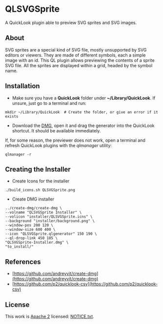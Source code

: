 # QLSVGSprite
A QuickLook plugin able to preview SVG sprites and SVG images.

About
------------
SVG sprites are a special kind of SVG file, mostly unsupported by SVG editors or viewers. They are made of different symbols, each a simple image with an id. This QL plugin allows previewing the contents of a sprite SVG file.
All the sprites are displayed within a grid, headed by the symbol name.

Installation
------------
* Make sure you have a **QuickLook** folder under **~/Library/QuickLook**. If unsure, just go to a terminal and run:

```
mkdir ~/Library/QuickLook  # Create the folder, or give an error if it exists
```
* Download the [DMG](https://github.com/nunopedrosa/QLSVGSprite/blob/master/QLSVGSprite-Installer.dmg), open it and drag the generator into the QuickLook shortcut.
It should be available immediately.

If, for some reason, the previewer does not work, open a terminal and refresh QuickLook plugins with the *qlmanager* utility:

```
qlmanager -r
```

Creating the Installer
----------------------
* Create Icons for the installer

```
./build_icons.sh QLSVGSprite.png
```

* Create DMG installer

```
../create-dmg/create-dmg \
--volname "QLSVGSprite Installer" \
--volicon "installer/QLSVGSprite.icns" \
--background "installer/background.png" \
--window-pos 200 120 \
--window-size 600 400 \
--icon "QLSVGSprite.qlgenerator" 150 190 \
--ql-drop-link 450 185 \
"QLSVGSprite-Installer.dmg" \
"to_install/"
```

References
----------
* [https://github.com/andreyvit/create-dmg](https://github.com/andreyvit/create-dmg)
* [https://github.com/p2/quicklook-csv](https://github.com/p2/quicklook-csv)

License
-------

This work is [Apache 2](./LICENSE.txt) licensed: [NOTICE.txt](./NOTICE.txt).
